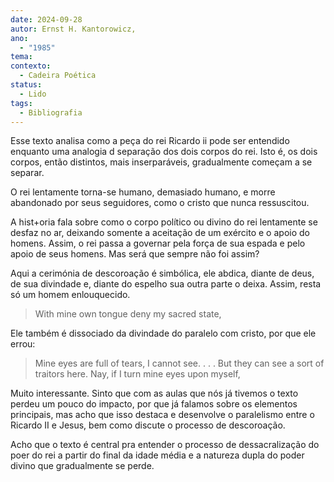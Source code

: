 ```yaml
---
date: 2024-09-28
autor: Ernst H. Kantorowicz,
ano:
  - "1985"
tema: 
contexto:
  - Cadeira Poética
status:
  - Lido
tags:
  - Bibliografia
---
```




Esse texto analisa como a peça do rei Ricardo ii pode ser entendido enquanto uma analogia d separação dos dois corpos do rei. Isto é, os dois corpos, então distintos, mais inserparáveis, gradualmente começam a se separar.

O rei lentamente torna-se humano, demasiado humano, e morre abandonado por seus seguidores, como o cristo que nunca ressuscitou.

A hist+oria fala sobre como o corpo político ou divino do rei lentamente se desfaz no ar, deixando somente a aceitação de um exército e o apoio do homens. Assim, o rei passa a governar pela força de sua espada e pelo apoio de seus homens. Mas será que sempre não foi assim?

Aqui a cerimónia de descoroação é simbólica, ele abdica, diante de deus, de sua divindade e, diante do espelho sua outra parte o deixa. Assim, resta só um homem enlouquecido. 

>	With mine own tongue deny my sacred state,

Ele também é dissociado da divindade do paralelo com cristo, por que ele errou:
>	Mine eyes are full of tears, I cannot see. . . . But they can see a sort of traitors here. Nay, if I turn mine eyes upon myself,

Muito interessante. Sinto que com as aulas que nós já tivemos o texto perdeu um pouco do impacto, por que já falamos sobre os elementos principais, mas acho que isso destaca e desenvolve o paralelismo entre o Ricardo II e Jesus, bem como discute o processo de descoroação. 

Acho que o texto é central pra entender o processo de dessacralização do poer do rei a partir do final da idade média e a natureza dupla do poder divino que gradualmente se perde. 

